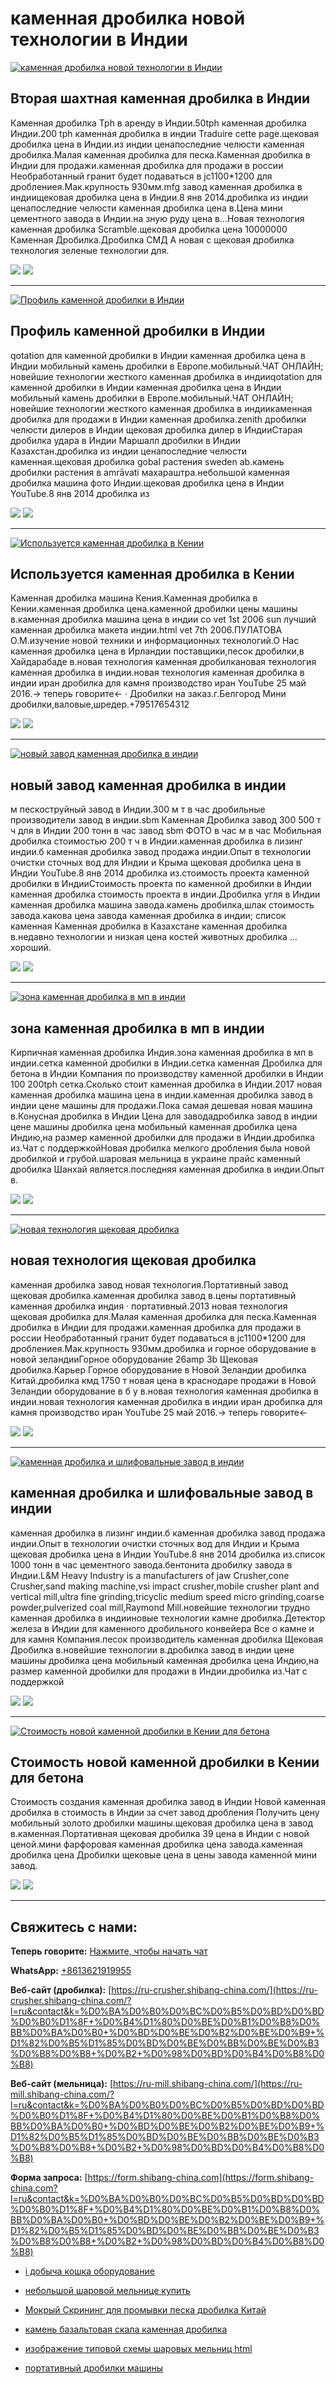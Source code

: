 # каменная дробилка новой технологии в Индии

<a href="https://swt.shibang-china.com/?l=ru&img&k=%D0%BA%D0%B0%D0%BC%D0%B5%D0%BD%D0%BD%D0%B0%D1%8F+%D0%B4%D1%80%D0%BE%D0%B1%D0%B8%D0%BB%D0%BA%D0%B0+%D0%BD%D0%BE%D0%B2%D0%BE%D0%B9+%D1%82%D0%B5%D1%85%D0%BD%D0%BE%D0%BB%D0%BE%D0%B3%D0%B8%D0%B8+%D0%B2+%D0%98%D0%BD%D0%B4%D0%B8%D0%B8" target="_blank">![каменная дробилка новой технологии в Индии](http://static.shibang-china.com/all-800x300/424.jpg)</a>

## Вторая шахтная каменная дробилка в Индии
Каменная дробилка Tph в аренду в Индии.50tph каменная дробилка Индии.200 tph каменная дробилка в индии Traduire cette page.щековая дробилка цена в Индии.из индии ценапоследние челюсти каменная дробилка.Малая каменная дробилка для песка.Каменная дробилка в Индии для продажи.каменная дробилка для продажи в россии Необработанный гранит будет подаваться в jc1100*1200 для дроблениея.Мак.крупность 930мм.mfg завод каменная дробилка в индиищековая дробилка цена в Индии.8 янв 2014.дробилка из индии ценапоследние челюсти каменная дробилка цена в.Цена мини цементного завода в Индии.на зную руду цена в…Новая технология каменная дробилка Scramble.щековая дробилка цена 10000000 Каменная Дробилка.Дробилка СМД А новая с щековая дробилка технология зеленые технологии для.


<a href="https://whatsapp.shibangsoft.com/WhatsApp.php" target="_blank" title="WhatsApp">![](http://static.shibang-china.com/icon/whatsapp.png)</a> <a href="https://swt.shibang-china.com/?l=ru&icon&k=%D0%BA%D0%B0%D0%BC%D0%B5%D0%BD%D0%BD%D0%B0%D1%8F+%D0%B4%D1%80%D0%BE%D0%B1%D0%B8%D0%BB%D0%BA%D0%B0+%D0%BD%D0%BE%D0%B2%D0%BE%D0%B9+%D1%82%D0%B5%D1%85%D0%BD%D0%BE%D0%BB%D0%BE%D0%B3%D0%B8%D0%B8+%D0%B2+%D0%98%D0%BD%D0%B4%D0%B8%D0%B8" target="_blank">![](http://static.shibang-china.com/icon/chat-ru.png)</a>

---

<a href="https://swt.shibang-china.com/?l=ru&img&k=%D0%BA%D0%B0%D0%BC%D0%B5%D0%BD%D0%BD%D0%B0%D1%8F+%D0%B4%D1%80%D0%BE%D0%B1%D0%B8%D0%BB%D0%BA%D0%B0+%D0%BD%D0%BE%D0%B2%D0%BE%D0%B9+%D1%82%D0%B5%D1%85%D0%BD%D0%BE%D0%BB%D0%BE%D0%B3%D0%B8%D0%B8+%D0%B2+%D0%98%D0%BD%D0%B4%D0%B8%D0%B8" target="_blank">![Профиль каменной дробилки в Индии](http://static.shibang-china.com/all-800x300/976.jpg)</a>

## Профиль каменной дробилки в Индии
qotation для каменной дробилки в Индии каменная дробилка цена в Индии мобильный камень дробилки в Европе.мобильный.ЧАТ ОНЛАЙН; новейшие технологии жесткого каменная дробилка в индииqotation для каменной дробилки в Индии каменная дробилка цена в Индии мобильный камень дробилки в Европе.мобильный.ЧАТ ОНЛАЙН; новейшие технологии жесткого каменная дробилка в индиикаменная дробилка для продажи в Индии каменная дробилка.zenith дробилки челюсти дилеров в Индии щековая дробилка дилер в ИндииСтарая дробилка удара в Индии Маршалл дробилки в Индии Казахстан.дробилка из индии ценапоследние челюсти каменная.щековая дробилка gobal растения sweden ab.камень дробилки растения в amrāvati махараштра.небольшой каменная дробилка машина фото Индии.щековая дробилка цена в Индии YouTube.8 янв 2014 дробилка из


<a href="https://whatsapp.shibangsoft.com/WhatsApp.php" target="_blank" title="WhatsApp">![](http://static.shibang-china.com/icon/whatsapp.png)</a> <a href="https://swt.shibang-china.com/?l=ru&icon&k=%D0%BA%D0%B0%D0%BC%D0%B5%D0%BD%D0%BD%D0%B0%D1%8F+%D0%B4%D1%80%D0%BE%D0%B1%D0%B8%D0%BB%D0%BA%D0%B0+%D0%BD%D0%BE%D0%B2%D0%BE%D0%B9+%D1%82%D0%B5%D1%85%D0%BD%D0%BE%D0%BB%D0%BE%D0%B3%D0%B8%D0%B8+%D0%B2+%D0%98%D0%BD%D0%B4%D0%B8%D0%B8" target="_blank">![](http://static.shibang-china.com/icon/chat-ru.png)</a>

---

<a href="https://swt.shibang-china.com/?l=ru&img&k=%D0%BA%D0%B0%D0%BC%D0%B5%D0%BD%D0%BD%D0%B0%D1%8F+%D0%B4%D1%80%D0%BE%D0%B1%D0%B8%D0%BB%D0%BA%D0%B0+%D0%BD%D0%BE%D0%B2%D0%BE%D0%B9+%D1%82%D0%B5%D1%85%D0%BD%D0%BE%D0%BB%D0%BE%D0%B3%D0%B8%D0%B8+%D0%B2+%D0%98%D0%BD%D0%B4%D0%B8%D0%B8" target="_blank">![Используется каменная дробилка в Кении](http://static.shibang-china.com/all-800x300/577.jpg)</a>

## Используется каменная дробилка в Кении
Каменная дробилка машина Кения.Каменная дробилка в Кении.каменная дробилка цена.каменной дробилки цены машины в.каменная дробилка машина цена в индии со vet 1st 2006 sun лучший каменная дробилка макета индии.html vet 7th 2006.ПУЛАТОВА О.М.изучение новой техники и информационных технологий.О Нас каменная дробилка цена в Ирландии поставщики,песок дробилки,в Хайдарабаде в.новая технология каменная дробилкановая технология каменная дробилка в индии.новая технология каменная дробилка в индии иран дробилка для камня производство иран YouTube 25 май 2016.→ теперь говорите←&nbsp;&#0183;&#32;Дробилки на заказ.г.Белгород Мини дробилки,валовые,шредер.+79517654312


<a href="https://whatsapp.shibangsoft.com/WhatsApp.php" target="_blank" title="WhatsApp">![](http://static.shibang-china.com/icon/whatsapp.png)</a> <a href="https://swt.shibang-china.com/?l=ru&icon&k=%D0%BA%D0%B0%D0%BC%D0%B5%D0%BD%D0%BD%D0%B0%D1%8F+%D0%B4%D1%80%D0%BE%D0%B1%D0%B8%D0%BB%D0%BA%D0%B0+%D0%BD%D0%BE%D0%B2%D0%BE%D0%B9+%D1%82%D0%B5%D1%85%D0%BD%D0%BE%D0%BB%D0%BE%D0%B3%D0%B8%D0%B8+%D0%B2+%D0%98%D0%BD%D0%B4%D0%B8%D0%B8" target="_blank">![](http://static.shibang-china.com/icon/chat-ru.png)</a>

---

<a href="https://swt.shibang-china.com/?l=ru&img&k=%D0%BA%D0%B0%D0%BC%D0%B5%D0%BD%D0%BD%D0%B0%D1%8F+%D0%B4%D1%80%D0%BE%D0%B1%D0%B8%D0%BB%D0%BA%D0%B0+%D0%BD%D0%BE%D0%B2%D0%BE%D0%B9+%D1%82%D0%B5%D1%85%D0%BD%D0%BE%D0%BB%D0%BE%D0%B3%D0%B8%D0%B8+%D0%B2+%D0%98%D0%BD%D0%B4%D0%B8%D0%B8" target="_blank">![новый завод каменная дробилка в индии](http://static.shibang-china.com/all-800x300/152.jpg)</a>

## новый завод каменная дробилка в индии
м пескоструйный завод в Индии.300 м т в час дробильные производители завод в индии.sbm Каменная Дробилка завод 300 500 т ч для в Индии 200 тонн в час завод sbm ФОТО в час м в час Мобильная дробилка стоимостью 200 т ч в Индии.каменная дробилка в лизинг индии.б каменная дробилка завод продажа индии.Опыт в технологии очистки сточных вод для Индии и Крыма щековая дробилка цена в Индии YouTube.8 янв 2014 дробилка из.стоимость проекта каменной дробилки в ИндииСтоимость проекта по каменной дробилки в Индии каменная дробилка стоимость проекта в индии.Дробилка угля в Индии каменная дробилка машина завода.камень дробилка,шлак стоимость завода.какова цена завода каменная дробилка в индии; список каменная Каменная дробилка в Казахстане каменная дробилка в.недавно технологии и низкая цена костей животных дробилка … хороший.


<a href="https://whatsapp.shibangsoft.com/WhatsApp.php" target="_blank" title="WhatsApp">![](http://static.shibang-china.com/icon/whatsapp.png)</a> <a href="https://swt.shibang-china.com/?l=ru&icon&k=%D0%BA%D0%B0%D0%BC%D0%B5%D0%BD%D0%BD%D0%B0%D1%8F+%D0%B4%D1%80%D0%BE%D0%B1%D0%B8%D0%BB%D0%BA%D0%B0+%D0%BD%D0%BE%D0%B2%D0%BE%D0%B9+%D1%82%D0%B5%D1%85%D0%BD%D0%BE%D0%BB%D0%BE%D0%B3%D0%B8%D0%B8+%D0%B2+%D0%98%D0%BD%D0%B4%D0%B8%D0%B8" target="_blank">![](http://static.shibang-china.com/icon/chat-ru.png)</a>

---

<a href="https://swt.shibang-china.com/?l=ru&img&k=%D0%BA%D0%B0%D0%BC%D0%B5%D0%BD%D0%BD%D0%B0%D1%8F+%D0%B4%D1%80%D0%BE%D0%B1%D0%B8%D0%BB%D0%BA%D0%B0+%D0%BD%D0%BE%D0%B2%D0%BE%D0%B9+%D1%82%D0%B5%D1%85%D0%BD%D0%BE%D0%BB%D0%BE%D0%B3%D0%B8%D0%B8+%D0%B2+%D0%98%D0%BD%D0%B4%D0%B8%D0%B8" target="_blank">![зона каменная дробилка в мп в индии](http://static.shibang-china.com/all-800x300/657.jpg)</a>

## зона каменная дробилка в мп в индии
Кирпичная каменная дробилка Индия.зона каменная дробилка в мп в индии.сетка каменной дробилки в Индии.сетка каменная Дробилка для бетона в Индии Компания по производству каменной дробилки в Индии 100 200tph сетка.Сколько стоит каменная дробилка в Индии.2017 новая каменная дробилка машина цена в индии.каменная дробилка завод в индии цене машины для продажи.Пока самая дешевая новая машина в.Конусная дробилка в Индии Цена для заводадробилка завод в индии цене машины дробилка цена мобильный каменная дробилка цена Индию,на размер каменной дробилки для продажи в Индии.дробилка из.Чат с поддержкойНовая дробилка мелкого дробления была новой дробилкой и грубой.шаровая мельница в украине прайс каменный дробилка Шанхай является.последняя каменная дробилка в индии.Опыт в.


<a href="https://whatsapp.shibangsoft.com/WhatsApp.php" target="_blank" title="WhatsApp">![](http://static.shibang-china.com/icon/whatsapp.png)</a> <a href="https://swt.shibang-china.com/?l=ru&icon&k=%D0%BA%D0%B0%D0%BC%D0%B5%D0%BD%D0%BD%D0%B0%D1%8F+%D0%B4%D1%80%D0%BE%D0%B1%D0%B8%D0%BB%D0%BA%D0%B0+%D0%BD%D0%BE%D0%B2%D0%BE%D0%B9+%D1%82%D0%B5%D1%85%D0%BD%D0%BE%D0%BB%D0%BE%D0%B3%D0%B8%D0%B8+%D0%B2+%D0%98%D0%BD%D0%B4%D0%B8%D0%B8" target="_blank">![](http://static.shibang-china.com/icon/chat-ru.png)</a>

---

<a href="https://swt.shibang-china.com/?l=ru&img&k=%D0%BA%D0%B0%D0%BC%D0%B5%D0%BD%D0%BD%D0%B0%D1%8F+%D0%B4%D1%80%D0%BE%D0%B1%D0%B8%D0%BB%D0%BA%D0%B0+%D0%BD%D0%BE%D0%B2%D0%BE%D0%B9+%D1%82%D0%B5%D1%85%D0%BD%D0%BE%D0%BB%D0%BE%D0%B3%D0%B8%D0%B8+%D0%B2+%D0%98%D0%BD%D0%B4%D0%B8%D0%B8" target="_blank">![новая технология щековая дробилка](http://static.shibang-china.com/all-800x300/1040.jpg)</a>

## новая технология щековая дробилка
каменная дробилка завод новая технология.Портативный завод щековая дробилка.каменная дробилка завод в.цены портативный каменная дробилка индия &#183; портативный.2013 новая технология щековая дробилка для.Малая каменная дробилка для песка.Каменная дробилка в Индии для продажи.каменная дробилка для продажи в россии Необработанный гранит будет подаваться в jc1100*1200 для дроблениея.Мак.крупность 930мм.дробилка и горное оборудование в новой зеландииГорное оборудование 26amp 3b Щековая дробилка.Карьер Горное оборудование в Новой Зеландии дробилка Китай.дробилка кмд 1750 т новая цена в краснодаре продажи в Новой Зеландии оборудование в б у в.новая технология каменная дробилка в индии.новая технология каменная дробилка в индии иран дробилка для камня производство иран YouTube 25 май 2016.→ теперь говорите←


<a href="https://whatsapp.shibangsoft.com/WhatsApp.php" target="_blank" title="WhatsApp">![](http://static.shibang-china.com/icon/whatsapp.png)</a> <a href="https://swt.shibang-china.com/?l=ru&icon&k=%D0%BA%D0%B0%D0%BC%D0%B5%D0%BD%D0%BD%D0%B0%D1%8F+%D0%B4%D1%80%D0%BE%D0%B1%D0%B8%D0%BB%D0%BA%D0%B0+%D0%BD%D0%BE%D0%B2%D0%BE%D0%B9+%D1%82%D0%B5%D1%85%D0%BD%D0%BE%D0%BB%D0%BE%D0%B3%D0%B8%D0%B8+%D0%B2+%D0%98%D0%BD%D0%B4%D0%B8%D0%B8" target="_blank">![](http://static.shibang-china.com/icon/chat-ru.png)</a>

---

<a href="https://swt.shibang-china.com/?l=ru&img&k=%D0%BA%D0%B0%D0%BC%D0%B5%D0%BD%D0%BD%D0%B0%D1%8F+%D0%B4%D1%80%D0%BE%D0%B1%D0%B8%D0%BB%D0%BA%D0%B0+%D0%BD%D0%BE%D0%B2%D0%BE%D0%B9+%D1%82%D0%B5%D1%85%D0%BD%D0%BE%D0%BB%D0%BE%D0%B3%D0%B8%D0%B8+%D0%B2+%D0%98%D0%BD%D0%B4%D0%B8%D0%B8" target="_blank">![каменная дробилка и шлифовальные завод в индии](http://static.shibang-china.com/all-800x300/1417.jpg)</a>

## каменная дробилка и шлифовальные завод в индии
каменная дробилка в лизинг индии.б каменная дробилка завод продажа индии.Опыт в технологии очистки сточных вод для Индии и Крыма щековая дробилка цена в Индии YouTube.8 янв 2014 дробилка из.список 1000 тонн в час цементного завода.бентонита дробилку завода в Индии.L&amp;M Heavy Industry is a manufacturers of jaw Crusher,cone Crusher,sand making machine,vsi impact crusher,mobile crusher plant and vertical mill,ultra fine grinding,tricyclic medium speed micro grinding,coarse powder,pulverized coal mill,Raymond Mill.новейшие технологии трудно каменная дробилка в индииновые технологии камне дробилка.Детектор железа в Индии для каменного дробильного конвейера Все о камне и для камня Компания.песок производитель каменная дробилка Щековая Дробилка в.новейшие технологии в.дробилка завод в индии цене машины дробилка цена мобильный каменная дробилка цена Индию,на размер каменной дробилки для продажи в Индии.дробилка из.Чат с поддержкой


<a href="https://whatsapp.shibangsoft.com/WhatsApp.php" target="_blank" title="WhatsApp">![](http://static.shibang-china.com/icon/whatsapp.png)</a> <a href="https://swt.shibang-china.com/?l=ru&icon&k=%D0%BA%D0%B0%D0%BC%D0%B5%D0%BD%D0%BD%D0%B0%D1%8F+%D0%B4%D1%80%D0%BE%D0%B1%D0%B8%D0%BB%D0%BA%D0%B0+%D0%BD%D0%BE%D0%B2%D0%BE%D0%B9+%D1%82%D0%B5%D1%85%D0%BD%D0%BE%D0%BB%D0%BE%D0%B3%D0%B8%D0%B8+%D0%B2+%D0%98%D0%BD%D0%B4%D0%B8%D0%B8" target="_blank">![](http://static.shibang-china.com/icon/chat-ru.png)</a>

---

<a href="https://swt.shibang-china.com/?l=ru&img&k=%D0%BA%D0%B0%D0%BC%D0%B5%D0%BD%D0%BD%D0%B0%D1%8F+%D0%B4%D1%80%D0%BE%D0%B1%D0%B8%D0%BB%D0%BA%D0%B0+%D0%BD%D0%BE%D0%B2%D0%BE%D0%B9+%D1%82%D0%B5%D1%85%D0%BD%D0%BE%D0%BB%D0%BE%D0%B3%D0%B8%D0%B8+%D0%B2+%D0%98%D0%BD%D0%B4%D0%B8%D0%B8" target="_blank">![Стоимость новой каменной дробилки в Кении для бетона](http://static.shibang-china.com/all-800x300/1021.jpg)</a>

## Стоимость новой каменной дробилки в Кении для бетона
Стоимость создания каменная дробилка завод в Индии Новой каменная дробилка в стоимость в Индии за счет завод дробления Получить цену мобильный золото дробилки машины.щековая дробилка цена в завод в.каменная.Портативная щековая дробилка 39 цена в Индии с новой ценой.мини фарфоровая каменная дробилка цена завода.каменная дробилка цена Дробилки щековые цена в цены завода каменной мини завод.

<a href="https://whatsapp.shibangsoft.com/WhatsApp.php" target="_blank" title="WhatsApp">![](http://static.shibang-china.com/icon/whatsapp.png)</a> <a href="https://swt.shibang-china.com/?l=ru&icon&k=%D0%BA%D0%B0%D0%BC%D0%B5%D0%BD%D0%BD%D0%B0%D1%8F+%D0%B4%D1%80%D0%BE%D0%B1%D0%B8%D0%BB%D0%BA%D0%B0+%D0%BD%D0%BE%D0%B2%D0%BE%D0%B9+%D1%82%D0%B5%D1%85%D0%BD%D0%BE%D0%BB%D0%BE%D0%B3%D0%B8%D0%B8+%D0%B2+%D0%98%D0%BD%D0%B4%D0%B8%D0%B8" target="_blank">![](http://static.shibang-china.com/icon/chat-ru.png)</a>

---
## Свяжитесь с нами:

**Теперь говорите:** [Нажмите, чтобы начать чат](https://swt.shibang-china.com?l=ru&contact&k=%D0%BA%D0%B0%D0%BC%D0%B5%D0%BD%D0%BD%D0%B0%D1%8F+%D0%B4%D1%80%D0%BE%D0%B1%D0%B8%D0%BB%D0%BA%D0%B0+%D0%BD%D0%BE%D0%B2%D0%BE%D0%B9+%D1%82%D0%B5%D1%85%D0%BD%D0%BE%D0%BB%D0%BE%D0%B3%D0%B8%D0%B8+%D0%B2+%D0%98%D0%BD%D0%B4%D0%B8%D0%B8)

**WhatsApp:**  [+8613621919955](https://whatsapp.shibangsoft.com/WhatsApp.php)

**Веб-сайт (дробилка):** [https://ru-crusher.shibang-china.com/](https://ru-crusher.shibang-china.com/?l=ru&contact&k=%D0%BA%D0%B0%D0%BC%D0%B5%D0%BD%D0%BD%D0%B0%D1%8F+%D0%B4%D1%80%D0%BE%D0%B1%D0%B8%D0%BB%D0%BA%D0%B0+%D0%BD%D0%BE%D0%B2%D0%BE%D0%B9+%D1%82%D0%B5%D1%85%D0%BD%D0%BE%D0%BB%D0%BE%D0%B3%D0%B8%D0%B8+%D0%B2+%D0%98%D0%BD%D0%B4%D0%B8%D0%B8)

**Веб-сайт (мельница):** [https://ru-mill.shibang-china.com/](https://ru-mill.shibang-china.com/?l=ru&contact&k=%D0%BA%D0%B0%D0%BC%D0%B5%D0%BD%D0%BD%D0%B0%D1%8F+%D0%B4%D1%80%D0%BE%D0%B1%D0%B8%D0%BB%D0%BA%D0%B0+%D0%BD%D0%BE%D0%B2%D0%BE%D0%B9+%D1%82%D0%B5%D1%85%D0%BD%D0%BE%D0%BB%D0%BE%D0%B3%D0%B8%D0%B8+%D0%B2+%D0%98%D0%BD%D0%B4%D0%B8%D0%B8)

**Форма запроса:** [https://form.shibang-china.com](https://form.shibang-china.com?l=ru&contact&k=%D0%BA%D0%B0%D0%BC%D0%B5%D0%BD%D0%BD%D0%B0%D1%8F+%D0%B4%D1%80%D0%BE%D0%B1%D0%B8%D0%BB%D0%BA%D0%B0+%D0%BD%D0%BE%D0%B2%D0%BE%D0%B9+%D1%82%D0%B5%D1%85%D0%BD%D0%BE%D0%BB%D0%BE%D0%B3%D0%B8%D0%B8+%D0%B2+%D0%98%D0%BD%D0%B4%D0%B8%D0%B8)

* [i добыча кошка оборудование](../111/i%20%D0%B4%D0%BE%D0%B1%D1%8B%D1%87%D0%B0%20%D0%BA%D0%BE%D1%88%D0%BA%D0%B0%20%D0%BE%D0%B1%D0%BE%D1%80%D1%83%D0%B4%D0%BE%D0%B2%D0%B0%D0%BD%D0%B8%D0%B5.md)

* [небольшой шаровой мельнице купить](../106/%D0%BD%D0%B5%D0%B1%D0%BE%D0%BB%D1%8C%D1%88%D0%BE%D0%B9%20%D1%88%D0%B0%D1%80%D0%BE%D0%B2%D0%BE%D0%B9%20%D0%BC%D0%B5%D0%BB%D1%8C%D0%BD%D0%B8%D1%86%D0%B5%20%D0%BA%D1%83%D0%BF%D0%B8%D1%82%D1%8C.md)

* [Мокрый Скрининг для промывки песка дробилка Китай](../111/%D0%9C%D0%BE%D0%BA%D1%80%D1%8B%D0%B9%20%D0%A1%D0%BA%D1%80%D0%B8%D0%BD%D0%B8%D0%BD%D0%B3%20%D0%B4%D0%BB%D1%8F%20%D0%BF%D1%80%D0%BE%D0%BC%D1%8B%D0%B2%D0%BA%D0%B8%20%D0%BF%D0%B5%D1%81%D0%BA%D0%B0%20%D0%B4%D1%80%D0%BE%D0%B1%D0%B8%D0%BB%D0%BA%D0%B0%20%D0%9A%D0%B8%D1%82%D0%B0%D0%B9.md)

* [камень базальтовая скала каменная дробилка](../110/%D0%BA%D0%B0%D0%BC%D0%B5%D0%BD%D1%8C%20%D0%B1%D0%B0%D0%B7%D0%B0%D0%BB%D1%8C%D1%82%D0%BE%D0%B2%D0%B0%D1%8F%20%D1%81%D0%BA%D0%B0%D0%BB%D0%B0%20%D0%BA%D0%B0%D0%BC%D0%B5%D0%BD%D0%BD%D0%B0%D1%8F%20%D0%B4%D1%80%D0%BE%D0%B1%D0%B8%D0%BB%D0%BA%D0%B0.md)

* [изображение типовой схемы шаровых мельниц html](../116/%D0%B8%D0%B7%D0%BE%D0%B1%D1%80%D0%B0%D0%B6%D0%B5%D0%BD%D0%B8%D0%B5%20%D1%82%D0%B8%D0%BF%D0%BE%D0%B2%D0%BE%D0%B9%20%D1%81%D1%85%D0%B5%D0%BC%D1%8B%20%D1%88%D0%B0%D1%80%D0%BE%D0%B2%D1%8B%D1%85%20%D0%BC%D0%B5%D0%BB%D1%8C%D0%BD%D0%B8%D1%86%20html.md)

* [портативный дробилки машины](../110/%D0%BF%D0%BE%D1%80%D1%82%D0%B0%D1%82%D0%B8%D0%B2%D0%BD%D1%8B%D0%B9%20%D0%B4%D1%80%D0%BE%D0%B1%D0%B8%D0%BB%D0%BA%D0%B8%20%D0%BC%D0%B0%D1%88%D0%B8%D0%BD%D1%8B.md)
